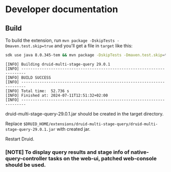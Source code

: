 # Developer documentation

## Build

To build the extension, run `mvn package -DskipTests -Dmaven.test.skip=true` and you'll get a file in `target` like this:


```bash
sdk use java 8.0.345-tem && mvn package -DskipTests -Dmaven.test.skip=true
```

```
[INFO] Building druid-multi-stage-query 29.0.1
[INFO] ------------------------------------------------------------------------
[INFO] BUILD SUCCESS
[INFO] ------------------------------------------------------------------------
[INFO] Total time:  52.736 s
[INFO] Finished at: 2024-07-11T12:51:32+02:00
[INFO] ------------------------------------------------------------------------
```

druid-multi-stage-query-29.0.1.jar should be created in the target directory.

Replace `$DRUID_HOME/extensions/druid-multi-stage-query/druid-multi-stage-query-29.0.1.jar` with created jar.

Restart Druid.

### [NOTE] To display query results and stage info of native-query-controller tasks on the web-ui, patched web-console should be used.